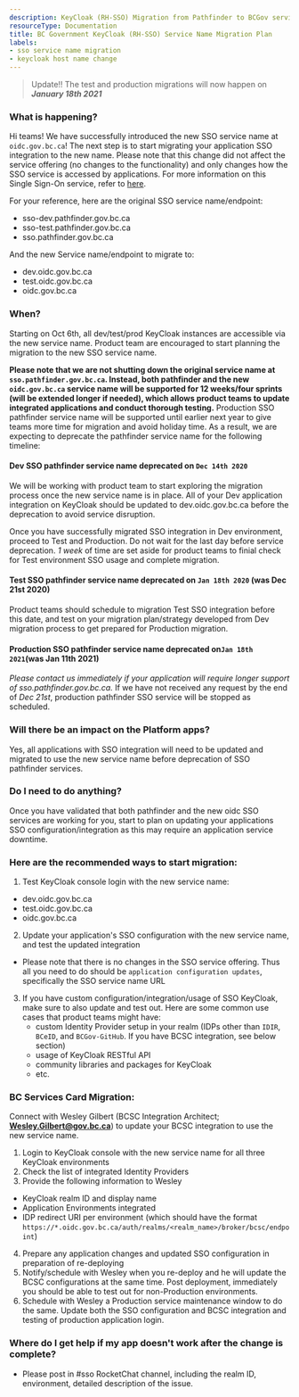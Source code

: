 ```yaml
---
description: KeyCloak (RH-SSO) Migration from Pathfinder to BCGov service
resourceType: Documentation
title: BC Government KeyCloak (RH-SSO) Service Name Migration Plan
labels:
- sso service name migration
- keycloak host name change
---
```

> Update!! The test and production migrations will now happen on ___January 18th 2021___
### What is happening?

Hi teams! We have successfully introduced the new SSO service name at `oidc.gov.bc.ca`! The next step is to start migrating your application SSO integration to the new name. Please note that this change did not affect the service offering (no changes to the functionality) and only changes how the SSO service is accessed by applications. For more information on this Single Sign-On service, refer to [here](https://developer.gov.bc.ca/BC-Government-SSO-Service-Definition).
<!-- TODO: update sso wiki, sso service definition, and other reference! -->

For your reference, here are the original SSO service name/endpoint:
- sso-dev.pathfinder.gov.bc.ca
- sso-test.pathfinder.gov.bc.ca
- sso.pathfinder.gov.bc.ca

And the new Service name/endpoint to migrate to:
- dev.oidc.gov.bc.ca
- test.oidc.gov.bc.ca
- oidc.gov.bc.ca


### When?

Starting on Oct 6th, all dev/test/prod KeyCloak instances are accessible via the new service name. Product team are encouraged to start planning the migration to the new SSO service name.

**Please note that we are not shutting down the original service name at `sso.pathfinder.gov.bc.ca`. Instead, both pathfinder and the new `oidc.gov.bc.ca` service name will be supported for 12 weeks/four sprints (will be extended longer if needed), which allows product teams to update integrated applications and conduct thorough testing.** Production SSO pathfinder service name will be supported until earlier next year to give teams more time for migration and avoid holiday time. As a result, we are expecting to deprecate the pathfinder service name for the following timeline:

#### Dev SSO pathfinder service name deprecated on `Dec 14th 2020`
We will be working with product team to start exploring the migration process once the new service name is in place. All of your Dev application integration on KeyCloak should be updated to dev.oidc.gov.bc.ca before the deprecation to avoid service disruption.

Once you have successfully migrated SSO integration in Dev environment, proceed to Test and Production. Do not wait for the last day before service deprecation. _1 week_ of time are set aside for product teams to finial check for Test environment SSO usage and complete migration.


#### Test SSO pathfinder service name deprecated on `Jan 18th 2020` (was Dec 21st 2020)
Product teams should schedule to migration Test SSO integration before this date, and test on your migration plan/strategy developed from Dev migration process to get prepared for Production migration.


#### Production SSO pathfinder service name deprecated on`Jan 18th 2021`(was Jan 11th 2021)
_Please contact us immediately if your application will require longer support of sso.pathfinder.gov.bc.ca._ If we have not received any request by the end of _Dec 21st_, production pathfinder SSO service will be stopped as scheduled.


### Will there be an impact on the Platform apps?

Yes, all applications with SSO integration will need to be updated and migrated to use the new service name before deprecation of SSO pathfinder services.


### Do I need to do anything?

Once you have validated that both pathfinder and the new oidc SSO services are working for you, start to plan on updating your applications SSO configuration/integration as this may require an application service downtime.

### Here are the recommended ways to start migration:
1. Test KeyCloak console login with the new service name:
  - dev.oidc.gov.bc.ca
  - test.oidc.gov.bc.ca
  - oidc.gov.bc.ca
2. Update your application's SSO configuration with the new service name, and test the updated integration
  - Please note that there is no changes in the SSO service offering. Thus all you need to do should be `application configuration updates`, specifically the SSO service name URL
3. If you have custom configuration/integration/usage of SSO KeyCloak, make sure to also update and test out. Here are some common use cases that product teams might have:
    - custom Identity Provider setup in your realm (IDPs other than `IDIR`, `BCeID`, and `BCGov-GitHub`. If you have BCSC integration, see below section)
    - usage of KeyCloak RESTful API
    - community libraries and packages for KeyCloak
    - etc.

### BC Services Card Migration:
Connect with Wesley Gilbert (BCSC Integration Architect; **Wesley.Gilbert@gov.bc.ca**) to update your BCSC integration to use the new service name.

1. Login to KeyCloak console with the new service name for all three KeyCloak environments
2. Check the list of integrated Identity Providers
3. Provide the following information to Wesley
  - KeyCloak realm ID and display name
  - Application Environments integrated
  - IDP redirect URI per environment (which should have the format `https://*.oidc.gov.bc.ca/auth/realms/<realm_name>/broker/bcsc/endpoint`)
4. Prepare any application changes and updated SSO configuration in preparation of re-deploying
5. Notify/schedule with Wesley when you re-deploy and he will update the BCSC configurations at the same time. Post deployment, immediately you should be able to test out for non-Production environments.
6. Schedule with Wesley a Production service maintenance window to do the same. Update both the SSO configuration and BCSC integration and testing of production application login.


### Where do I get help if my app doesn't work after the change is complete?

- Please post in #sso RocketChat channel, including the realm ID, environment, detailed description of the issue.
